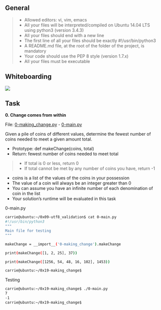 ## General

> - Allowed editors: vi, vim, emacs
> - All your files will be interpreted/compiled on Ubuntu 14.04 LTS using python3 (version 3.4.3)
> - All your files should end with a new line
> - The first line of all your files should be exactly #!/usr/bin/python3
> - A README.md file, at the root of the folder of the project, is mandatory
> - Your code should use the PEP 8 style (version 1.7.x)
> - All your files must be executable



## Whiteboarding

![](whiteboard1.jpg)

## Task

**0. Change comes from within**

File: [0-making_change.py](0-making_change.py/) - [0-main.py](0-main.py/)

Given a pile of coins of different values, determine the fewest number of coins needed to meet a given amount total.

- Prototype: def makeChange(coins, total)
- Return: fewest number of coins needed to meet total
> - If total is 0 or less, return 0
> - If total cannot be met by any number of coins you have, return -1
- coins is a list of the values of the coins in your possession
- The value of a coin will always be an integer greater than 0
- You can assume you have an infinite number of each denomination of coin in the list
- Your solution’s runtime will be evaluated in this task

0-main.py

```sh
carrie@ubuntu:~/0x09-utf8_validation$ cat 0-main.py
#!/usr/bin/python3
"""
Main file for testing
"""

makeChange = __import__('0-making_change').makeChange

print(makeChange([1, 2, 25], 37))

print(makeChange([1256, 54, 48, 16, 102], 1453))

carrie@ubuntu:~/0x19-making_change$
```


Testing

```sh
carrie@ubuntu:~/0x19-making_change$ ./0-main.py
7
-1
carrie@ubuntu:~/0x19-making_change$


```
